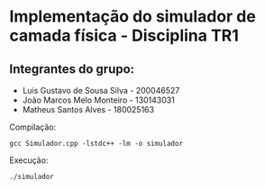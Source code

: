 # Implementação do simulador de camada física - Disciplina TR1

## Integrantes do grupo:

- Luis Gustavo de Sousa Silva - 200046527
- João Marcos Melo Monteiro - 130143031
- Matheus Santos Alves - 180025163

Compilação:

```
gcc Simulador.cpp -lstdc++ -lm -o simulador
```

Execução:

```
./simulador
```
